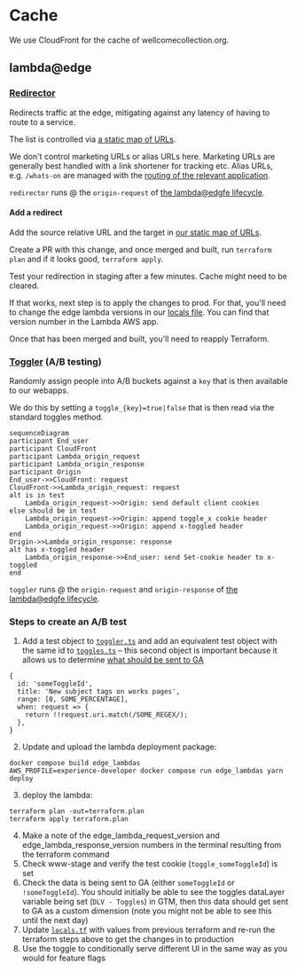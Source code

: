 # Cache

We use CloudFront for the cache of wellcomecollection.org.

## lambda@edge

### [Redirector](./edge_lambdas/src/redirector.test.ts)

Redirects traffic at the edge, mitigating against any latency of having to route to a service.

The list is controlled via [a static map of URLs](./edge_lambdas/src/redirects.ts).

We don't control marketing URLs or alias URLs here. Marketing URLs are generally best handled with a
link shortener for tracking etc. Alias URLs, e.g. `/whats-on` are managed with the
[routing of the relevant application](https://github.com/wellcomecollection/wellcomecollection.org/blob/main/content/webapp/server.ts).

`redirector` runs @ the `origin-request` of [the lambda@edgfe lifecycle](https://docs.aws.amazon.com/lambda/latest/dg/lambda-edge.html).

#### Add a redirect

Add the source relative URL and the target in [our static map of URLs](./edge_lambdas/src/redirects.ts).

Create a PR with this change, and once merged and built, run `terraform plan` and if it looks good, `terraform apply`.

Test your redirection in staging after a few minutes. Cache might need to be cleared.

If that works, next step is to apply the changes to prod.
For that, you'll need to change the edge lambda versions in our [locals file](./locals.tf).
You can find that version number in the Lambda AWS app.

Once that has been merged and built, you'll need to reapply Terraform.

### [Toggler](./edge_lambdas/src/toggler.test.ts) (A/B testing)

Randomly assign people into A/B buckets against a `key` that is then available to our webapps.

We do this by setting a `toggle_{key}=true|false` that is then read via the standard toggles method.

```mermaid
sequenceDiagram
participant End_user
participant CloudFront
participant Lambda_origin_request
participant Lambda_origin_response
participant Origin
End_user->>CloudFront: request
CloudFront->>Lambda_origin_request: request
alt is in test
    Lambda_origin_request->>Origin: send default client cookies
else should be in test
    Lambda_origin_request->>Origin: append toggle_x cookie header
    Lambda_origin_request->>Origin: append x-toggled header
end
Origin->>Lambda_origin_response: response
alt has x-toggled header
    Lambda_origin_response->>End_user: send Set-cookie header to x-toggled
end
```

`toggler` runs @ the `origin-request` and `origin-response` of [the lambda@edgfe lifecycle](https://docs.aws.amazon.com/lambda/latest/dg/lambda-edge.html).

### Steps to create an A/B test
1. Add a test object to [`toggler.ts`](https://github.com/wellcomecollection/wellcomecollection.org/blob/main/cache/edge_lambdas/src/toggler.ts) and add an equivalent test object with the same id to [`toggles.ts`](https://github.com/wellcomecollection/wellcomecollection.org/blob/main/toggles/webapp/toggles.ts)  – this second object is important because it allows us to determine [what should be sent to GA](https://github.com/wellcomecollection/wellcomecollection.org/blob/main/common/services/app/analytics-scripts/google-analytics.tsx)
```
{
  id: 'someToggleId',
  title: 'New subject tags on works pages',
  range: [0, SOME_PERCENTAGE],
  when: request => {
    return !!request.uri.match(/SOME_REGEX/);
  },
}
```
2. Update and upload the lambda deployment package:
```
docker compose build edge_lambdas
AWS_PROFILE=experience-developer docker compose run edge_lambdas yarn deploy
```
3. deploy the lambda:
```
terraform plan -out=terraform.plan
terraform apply terraform.plan
```
4. Make a note of the edge_lambda_request_version and edge_lambda_response_version numbers in the terminal resulting from the terraform command
5. Check www-stage and verify the test cookie (`toggle_someToggleId`) is set
6. Check the data is being sent to GA (either `someToggleId` or `!someToggleId`). You should initially be able to see the toggles dataLayer variable being set (`DLV - Toggles`) in GTM, then this data should get sent to GA as a custom dimension (note you might not be able to see this until the next day)
7. Update [`locals.tf`](https://github.com/wellcomecollection/wellcomecollection.org/blob/main/cache/locals.tf) with values from previous terraform and re-run the terraform steps above to get the changes in to production
8. Use the toggle to conditionally serve different UI in the same way as you would for feature flags
